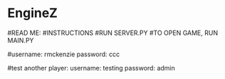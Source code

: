 # EngineZ

#READ ME:
#INSTRUCTIONS
#RUN SERVER.PY
#TO OPEN GAME, RUN MAIN.PY

#username: rmckenzie password: ccc

#test another player: username: testing password: admin